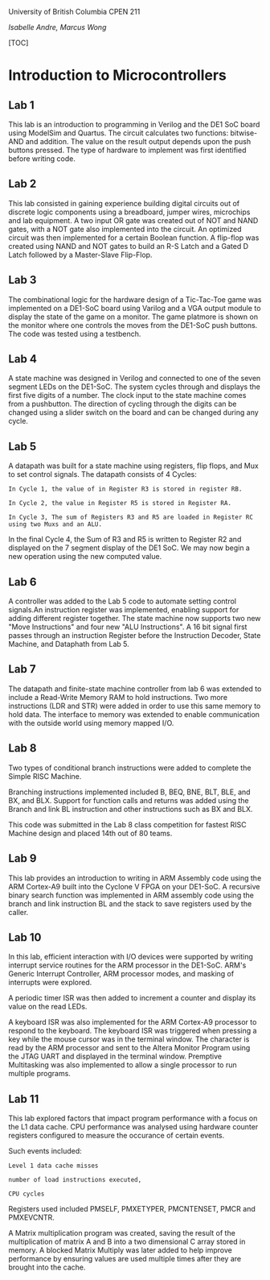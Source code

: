University of British Columbia
CPEN 211

*Isabelle Andre, Marcus Wong*

[TOC]

# Introduction to Microcontrollers

## Lab 1

This lab is an introduction to programming in Verilog and the DE1 SoC board using ModelSim and Quartus.
The circuit calculates two functions: bitwise-AND and addition. The value on the result output depends
upon the push buttons pressed. The type of hardware to implement was first identified before writing code.

## Lab 2

This lab consisted in gaining experience building digital circuits out of discrete logic components using
a breadboard, jumper wires, microchips and lab equipment. A two input OR gate was created out of NOT and
NAND gates, with a NOT gate also implemented into the circuit. An optimized circuit was then implemented
for a certain Boolean function. A flip-flop was created using NAND and NOT gates to build an R-S Latch
and a Gated D Latch followed by a Master-Slave Flip-Flop.

## Lab 3

The combinational logic for the hardware design of a Tic-Tac-Toe game was implemented on a DE1-SoC board
using Varilog and a VGA output module to display the state of the game on a monitor. The game platmore is
shown on the monitor where one controls the moves from the DE1-SoC push buttons. The code was tested
using a testbench.

## Lab 4

A state machine was designed in Verilog and connected to one of the seven segment LEDs on the DE1-SoC.
The system cycles through and displays the first five digits of a number. The clock input to the state
machine comes from a pushbutton. The direction of cycling through the digits can be changed using a
slider switch on the board and can be changed during any cycle.

## Lab 5

A datapath was built for a state machine using registers, flip flops, and Mux to set control signals.
The datapath consists of 4 Cycles:

	In Cycle 1, the value of in Register R3 is stored in register RB.

	In Cycle 2, the value in Register R5 is stored in Register RA.

	In Cycle 3, The sum of Registers R3 and R5 are loaded in Register RC using two Muxs and an ALU.

In the final Cycle 4, the Sum of R3 and R5 is written to Register R2 and displayed on the 7 segment
display of the DE1 SoC. We may now begin a new operation using the new computed value.

## Lab 6

A controller was added to the Lab 5 code to automate setting control signals.An instruction
register was implemented, enabling support for adding different register together. The state
machine now supports two new "Move Instructions" and four new "ALU Instructions". A 16 bit signal
first passes through an instruction Register before the Instruction Decoder, State Machine, and
Dataphath from Lab 5.

## Lab 7

The datapath and finite-state machine controller from lab 6 was extended to include a Read-Write Memory
RAM to hold instructions. Two more instructions (LDR and STR) were added in order to use this same memory
to hold data. The interface to memory was extended to enable communication with the outside world using
memory mapped I/O. 

## Lab 8

Two types of conditional branch instructions were added to complete the Simple RISC Machine.

Branching instructions implemented included B, BEQ, BNE, BLT, BLE, and BX, and BLX.
Support for function calls and returns was added using the Branch and link BL instruction and other
instructions such as BX and BLX.

This code was submitted in the Lab 8 class competition for fastest RISC Machine design and placed 14th out
of 80 teams.
 
## Lab 9

This lab provides an introduction to writing in ARM Assembly code using the ARM Cortex-A9 built into the 
Cyclone V FPGA on your DE1-SoC. A recursive binary search function was implemented in ARM assembly code
using the branch and link instruction BL and the stack to save registers used by the caller.

## Lab 10

In this lab, efficient interaction with I/O devices were supported by writing interrupt service routines
for the ARM processor in the DE1-SoC. ARM's Generic Interrupt Controller, ARM processor modes, and
masking of interrupts were explored.

A periodic timer ISR was then added to increment a counter and display its value on the read LEDs.

A keyboard ISR was also implemented for the ARM Cortex-A9 processor to respond to the keyboard.
The keyboard ISR was triggered when pressing a key while the mouse cursor was in the terminal window.
The character is read by the ARM processor and sent to the Altera Monitor Program using the JTAG UART and
displayed in the terminal window. Premptive Multitasking was also implemented to allow a single processor
to run multiple programs.

## Lab 11

This lab explored factors that impact program performance with a focus on the L1 data cache. CPU
performance was analysed using hardware counter registers configured to measure the occurance of
certain events.

Such events included:

	Level 1 data cache misses

	number of load instructions executed,

	CPU cycles

Registers used included PMSELF, PMXETYPER, PMCNTENSET, PMCR and PMXEVCNTR.

A Matrix multiplication program was created, saving the result of the multiplication of matrix A and B into a two
dimensional C array stored in memory. A blocked Matrix Multiply was later added to help improve performance by
ensuring values are used multiple times after they are brought into the cache.

